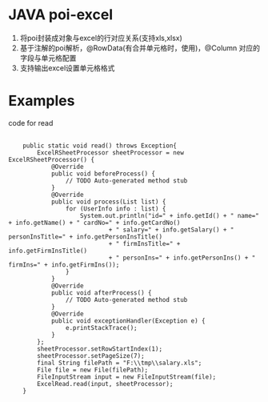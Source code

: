 # JAVA poi-excel
<ol>
	<li>
		将poi封装成对象与excel的行对应关系(支持xls,xlsx)
	</li>
	<li>
		基于注解的poi解析，@RowData(有合并单元格时，使用)，@Column 对应的字段与单元格配置
	</li>
	<li>
		支持输出excel设置单元格格式
	</li>
</ol>

# Examples

<p>code for read</p>
<pre>
	<code>
	public static void read() throws Exception{
		ExcelRSheetProcessor<UserInfo> sheetProcessor = new ExcelRSheetProcessor<UserInfo>() {
			@Override
			public void beforeProcess() {
				// TODO Auto-generated method stub
			}
			@Override
			public void process(List<UserInfo> list) {
				for (UserInfo info : list) {
					System.out.println("id=" + info.getId() + " name=" + info.getName() + " cardNo=" + info.getCardNo()
							+ " salary=" + info.getSalary() + " personInsTitle=" + info.getPersonInsTitle()
							+ " firmInsTitle=" + info.getFirmInsTitle()
							+ " personIns=" + info.getPersonIns() + " firmIns=" + info.getFirmIns());
				}
			}
			@Override
			public void afterProcess() {
				// TODO Auto-generated method stub
			}
			@Override
			public void exceptionHandler(Exception e) {
				e.printStackTrace();
			}
		};
		sheetProcessor.setRowStartIndex(1);
		sheetProcessor.setPageSize(7);
		final String filePath = "F:\\tmp\\salary.xls";
		File file = new File(filePath);
		FileInputStream input = new FileInputStream(file);
		ExcelRead.read(input, sheetProcessor);
	}
	</code>
</pre>
